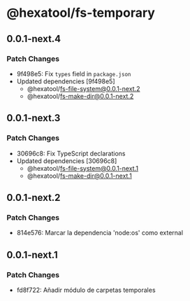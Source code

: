 # @hexatool/fs-temporary

## 0.0.1-next.4

### Patch Changes

- 9f498e5: Fix `types` field in `package.json`
- Updated dependencies [9f498e5]
  - @hexatool/fs-file-system@0.0.1-next.2
  - @hexatool/fs-make-dir@0.0.1-next.2

## 0.0.1-next.3

### Patch Changes

- 30696c8: Fix TypeScript declarations
- Updated dependencies [30696c8]
  - @hexatool/fs-file-system@0.0.1-next.1
  - @hexatool/fs-make-dir@0.0.1-next.1

## 0.0.1-next.2

### Patch Changes

- 814e576: Marcar la dependencia 'node:os' como external

## 0.0.1-next.1

### Patch Changes

- fd8f722: Añadir módulo de carpetas temporales
